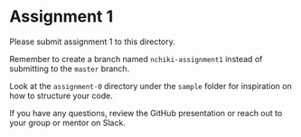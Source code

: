 # Assignment 1

Please submit assignment 1 to this directory.

Remember to create a branch named `nchiki-assignment1` instead of submitting to
the `master` branch.

Look at the `assignment-0` directory under the `sample` folder for inspiration
on how to structure your code.

If you have any questions, review the GitHub presentation or reach out to your
group or mentor on Slack.
